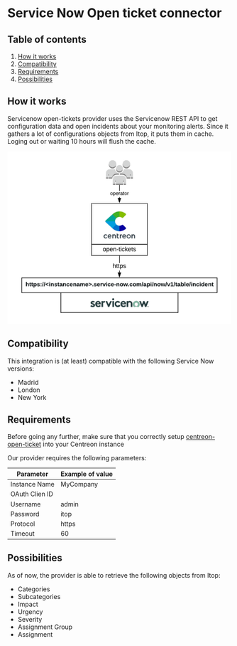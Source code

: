# Service Now Open ticket connector

## Table of contents
1. [How it works](#how-it-works)
2. [Compatibility](#compatibility)
3. [Requirements](#requirements)
4. [Possibilities](#possibilities)

## How it works <a name="how-it-works"></a>
Servicenow open-tickets provider uses the Servicenow REST API to get configuration data and open incidents about your monitoring alerts.
Since it gathers a lot of configurations objects from Itop, it puts them in cache. Loging out or waiting 10 hours will flush the cache.

![architecture](img/ot-service-now-architecture.png)

## Compatibility <a name="compatibility"></a>
This integration is (at least) compatible with the following Service Now versions:

- Madrid
- London
- New York

## Requirements
Before going any further, make sure that you correctly setup [centreon-open-ticket](https://documentation.centreon.com/docs/centreon-open-tickets/en/latest/installation/index.html)
into your Centreon instance

Our provider requires the following parameters:

| Parameter | Example of value |
| --------- | ---------------- |
| Instance Name | MyCompany |
| OAuth Clien ID |  |
| Username | admin |
| Password | itop |
| Protocol | https |
| Timeout | 60 |

## Possibilities <a name="possibilities"></a>
As of now, the provider is able to retrieve the following objects from Itop:

- Categories
- Subcategories
- Impact
- Urgency
- Severity
- Assignment Group
- Assignment
